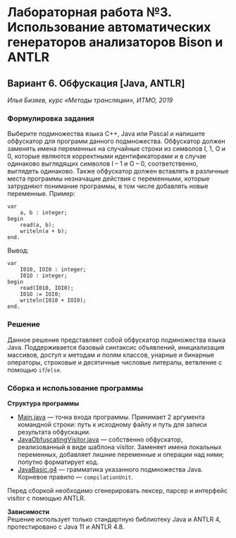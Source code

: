 # Лабораторная работа №3. Использование автоматических генераторов анализаторов Bison и ANTLR
## Вариант 6. Обфускация [Java, ANTLR]

*Илья Бизяев, курс «Методы трансляции», ИТМО, 2019*

### Формулировка задания
Выберите подмножества языка C++, Java или Pascal и напишите
обфускатор для программ данного подмножества. Обфускатор должен
заменять имена переменных на случайные строки из символов I, 1,
O и 0, которые являются корректными идентификаторами и в случае
одинаково выглядящих символов I – 1 и O – 0, соответственно, выглядеть
одинаково. Также обфускатор должен вставлять в различные места
программы незначащие действия с переменными, которые затрудняют
понимание программы, в том числе добавлять новые переменные.
Пример:
```
var
    a, b : integer;
begin
    read(a, b);
    writeln(a + b);
end.
```
Вывод:
```
var
    I010, IOI0 : integer;
    I01O : integer;
begin
    read(I010, IOI0);
    I01O := IOI0;
    writeln(I010 + IOI0);
end.
```
### Решение
Данное решение представляет собой обфускатор подмножества языка Java. Поддерживается базовый синтаксис объявлений,
инициализация массивов, доступ к методам и полям классов, унарные и бинарные операторы, строковые и десятичные
числовые литералы, ветвление с помощью `if`/`else`.


### Сборка и использование программы
**Структура программы**

* [Main.java](src/ru/itmo/bizyaev/Main.java) — точка входа программы. Принимает 2 аргумента командной строки: путь
к исходному файлу и путь для записи результата обфускации.
* [JavaObfuscatingVisitor.java](src/ru/itmo/bizyaev/JavaObfuscatingVisitor.java) — собственно обфускатор,
реализованный в виде шаблона visitor. Заменяет имена локальных переменных, добавляет лишние переменные и операции
над ними; попутно форматирует код.
* [JavaBasic.g4](src/ru/itmo/bizyaev/JavaBasic.g4) — грамматика указанного подмножества Java. Корневое правило —
`compilationUnit`.

Перед сборкой необходимо сгенерировать лексер, парсер и интерфейс visitor с помощью ANTLR.

**Зависимости**  
Решение использует только стандартную библиотеку Java и ANTLR 4, протестировано с Java 11 и ANTLR 4.8.

